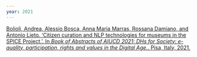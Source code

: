 ```yaml
---
year: 2021
---
```

[Bolioli, Andrea, Alessio Bosca, Anna Maria Marras, Rossana Damiano, and Antonio Lieto. ‘Citizen curation and NLP technologies for museums in the SPICE Project.’. In *Book of Abstracts of AIUCD 2021: DHs for Society: e-quality, participation, rights and values in the Digital Age.*. Pisa, Italy, 2021.](https://aiucd2021.labcd.unipi.it/book-of-abstracts/)
